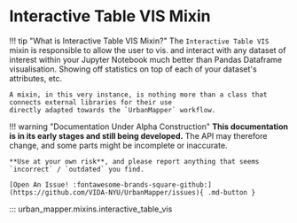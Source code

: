 # Interactive Table VIS Mixin

!!! tip "What is Interactive Table VIS Mixin?"
    The `Interactive Table VIS` mixin is responsible to allow the user to vis. and interact with any dataset of interest
    within your Jupyter Notebook much better than Pandas Dataframe visualisation. Showing off statistics on top
    of each of your dataset's attributes, etc.

    A mixin, in this very instance, is nothing more than a class that connects external libraries for their use
    directly adapted towards the `UrbanMapper` workflow.

!!! warning "Documentation Under Alpha Construction"
    **This documentation is in its early stages and still being developed.** The API may therefore change, 
    and some parts might be incomplete or inaccurate.  

    **Use at your own risk**, and please report anything that seems `incorrect` / `outdated` you find.

    [Open An Issue! :fontawesome-brands-square-github:](https://github.com/VIDA-NYU/UrbanMapper/issues){ .md-button }

::: urban_mapper.mixins.interactive_table_vis
